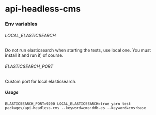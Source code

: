 # api-headless-cms

### Env variables

###### LOCAL_ELASTICSEARCH
Do not run elasticsearch when starting the tests, use local one. You must install it and run if, of course.

###### ELASTICSEARCH_PORT
Custom port for local elasticsearch.

##### Usage
````
ELASTICSEARCH_PORT=9200 LOCAL_ELASTICSEARCH=true yarn test packages/api-headless-cms --keyword=cms:ddb-es --keyword=cms:base
````